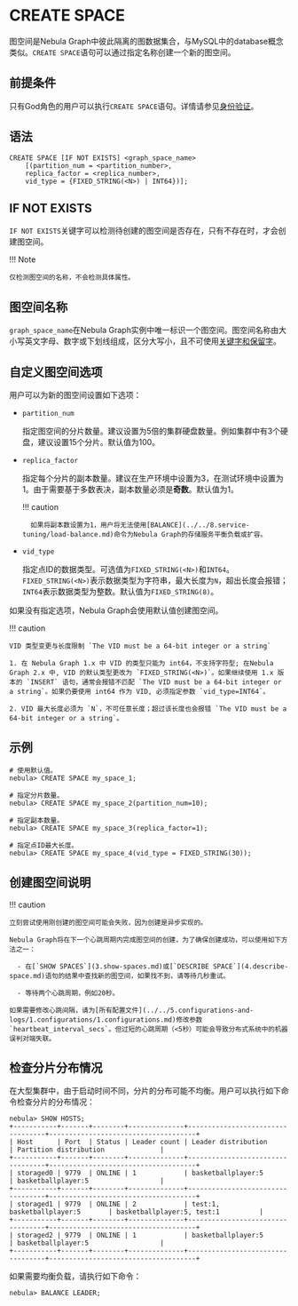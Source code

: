 # CREATE SPACE

图空间是Nebula Graph中彼此隔离的图数据集合，与MySQL中的database概念类似。`CREATE SPACE`语句可以通过指定名称创建一个新的图空间。

## 前提条件

只有God角色的用户可以执行`CREATE SPACE`语句。详情请参见[身份验证](../../7.data-security/1.authentication/1.authentication.md)。

## 语法

```ngql
CREATE SPACE [IF NOT EXISTS] <graph_space_name>
    [(partition_num = <partition_number>, 
    replica_factor = <replica_number>, 
    vid_type = {FIXED_STRING(<N>) | INT64})];
```

## IF NOT EXISTS

`IF NOT EXISTS`关键字可以检测待创建的图空间是否存在，只有不存在时，才会创建图空间。

!!! Note

    仅检测图空间的名称，不会检测具体属性。

## 图空间名称

`graph_space_name`在Nebula Graph实例中唯一标识一个图空间。图空间名称由大小写英文字母、数字或下划线组成，区分大写小，且不可使用[关键字和保留字](../../20.appendix/keywords-and-reserved-words.md)。

## 自定义图空间选项

用户可以为新的图空间设置如下选项：

- `partition_num`

    指定图空间的分片数量。建议设置为5倍的集群硬盘数量。例如集群中有3个硬盘，建议设置15个分片。默认值为100。

- `replica_factor`

    指定每个分片的副本数量。建议在生产环境中设置为3，在测试环境中设置为1。由于需要基于多数表决，副本数量必须是**奇数**。默认值为1。

  !!! caution

        如果将副本数设置为1，用户将无法使用[BALANCE](../../8.service-tuning/load-balance.md)命令为Nebula Graph的存储服务平衡负载或扩容。

- `vid_type`

    指定点ID的数据类型。可选值为`FIXED_STRING(<N>)`和`INT64`。`FIXED_STRING(<N>)`表示数据类型为字符串，最大长度为`N`，超出长度会报错；`INT64`表示数据类型为整数。默认值为`FIXED_STRING(8)`。

如果没有指定选项，Nebula Graph会使用默认值创建图空间。

!!! caution 

    VID 类型变更与长度限制 `The VID must be a 64-bit integer or a string`
    
    1. 在 Nebula Graph 1.x 中 VID 的类型只能为 int64，不支持字符型; 在Nebula Graph 2.x 中, VID 的默认类型更改为 `FIXED_STRING(<N>)`。如果继续使用 1.x 版本的 `INSERT` 语句，通常会报错不匹配 `The VID must be a 64-bit integer or a string`。如果仍要使用 int64 作为 VID, 必须指定参数 `vid_type=INT64`。   
    
    2. VID 最大长度必须为 `N`，不可任意长度；超过该长度也会报错 `The VID must be a 64-bit integer or a string`。

## 示例

```ngql
# 使用默认值。
nebula> CREATE SPACE my_space_1; 

# 指定分片数量。
nebula> CREATE SPACE my_space_2(partition_num=10); 

# 指定副本数量。
nebula> CREATE SPACE my_space_3(replica_factor=1); 

# 指定点ID最大长度。
nebula> CREATE SPACE my_space_4(vid_type = FIXED_STRING(30)); 
```

## 创建图空间说明

!!! caution 

    立刻尝试使用刚创建的图空间可能会失败，因为创建是异步实现的。
    
    Nebula Graph将在下一个心跳周期内完成图空间的创建，为了确保创建成功，可以使用如下方法之一：

      - 在[`SHOW SPACES`](3.show-spaces.md)或[`DESCRIBE SPACE`](4.describe-space.md)语句的结果中查找新的图空间，如果找不到，请等待几秒重试。

      - 等待两个心跳周期，例如20秒。

    如果需要修改心跳间隔，请为[所有配置文件](../../5.configurations-and-logs/1.configurations/1.configurations.md)修改参数`heartbeat_interval_secs`。但过短的心跳周期（<5秒）可能会导致分布式系统中的机器误判对端失联。

## 检查分片分布情况

在大型集群中，由于启动时间不同，分片的分布可能不均衡。用户可以执行如下命令检查分片的分布情况：

```ngql
nebula> SHOW HOSTS;
+-----------+-------+--------+--------------+----------------------------------+-------------------------------------+
| Host      | Port  | Status | Leader count | Leader distribution              | Partition distribution              |
+-----------+-------+--------+--------------+----------------------------------+-------------------------------------+
| storaged0 | 9779  | ONLINE | 1            | basketballplayer:5               | basketballplayer:5                  |
+-----------+-------+--------+--------------+----------------------------------+-------------------------------------+
| storaged1 | 9779  | ONLINE | 2            | test:1, basketballplayer:5       | basketballplayer:5, test:1          |
+-----------+-------+--------+--------------+----------------------------------+-------------------------------------+
| storaged2 | 9779  | ONLINE | 1            | basketballplayer:5               | basketballplayer:5                  |
+-----------+-------+--------+--------------+----------------------------------+-------------------------------------+
```

如果需要均衡负载，请执行如下命令：

```ngql
nebula> BALANCE LEADER;
```
